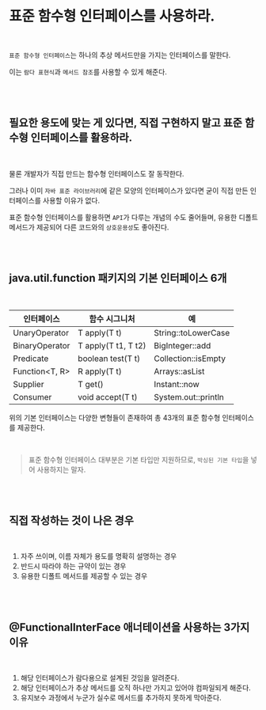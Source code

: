 # 표준 함수형 인터페이스를 사용하라.

</br>

`표준 함수형 인터페이스`는 하나의 추상 메서드만을 가지는 인터페이스를 말한다.

이는 `람다 표현식`과 `메서드 참조`를 사용할 수 있게 해준다.

</br>

</br>

## 필요한 용도에 맞는 게 있다면, 직접 구현하지 말고 표준 함수형 인터페이스를 활용하라.

</br>

물론 개발자가 직접 만드는 함수형 인터페이스도 잘 동작한다.

그러나 이미 `자바 표준 라이브러리`에 같은 모양의 인터페이스가 있다면 굳이 직접 만든 인터페이스를 사용할 이유가 없다.

표준 함수형 인터페이스를 활용하면 `API`가 다루는 개념의 수도 줄어들며, 유용한 디폴트 메서드가 제공되어 다른 코드와의 `상호운용성`도 좋아진다.

</br>

</br>

## java.util.function 패키지의 기본 인터페이스 6개

</br>

|인터페이스|함수 시그니처|예|
|---|---|---|
|UnaryOperator<T>|T apply(T t)|String::toLowerCase|
|BinaryOperator<T>|T apply(T t1, T t2)|BigInteger::add|
|Predicate<T>|boolean test(T t)|Collection::isEmpty|
|Function<T, R>|R apply(T t)|Arrays::asList|
|Supplier<T>|T get()|Instant::now|
|Consumer<T>|void accept(T t)|System.out::println|

위의 기본 인터페이스는 다양한 변형들이 존재하여 총 43개의 표준 함수형 인터페이스를 제공한다.

</br>

> 표준 함수형 인터페이스 대부분은 기본 타입만 지원하므로, `박싱된 기본 타입`을 넣어 사용하지는 말자.


</br>

</br>

## 직접 작성하는 것이 나은 경우

</br>

1. 자주 쓰이며, 이름 자체가 용도를 명확히 설명하는 경우
2. 반드시 따라야 하는 규약이 있는 경우
3. 유용한 디폴트 메서드를 제공할 수 있는 경우

</br>

</br>

## @FunctionalInterFace 애너테이션을 사용하는 3가지 이유

</br>

1. 해당 인터페이스가 람다용으로 설계된 것임을 알려준다.
2. 해당 인터페이스가 추상 메서드를 오직 하나만 가지고 있어야 컴파일되게 해준다.
3. 유지보수 과정에서 누군가 실수로 메서드를 추가하지 못하게 막아준다.
